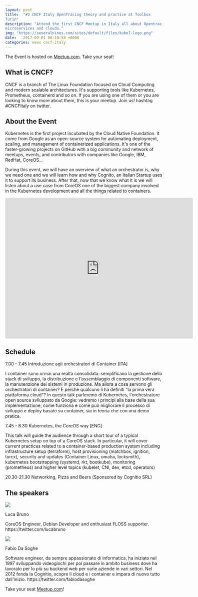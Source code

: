 ```yaml
---
layout: post
title:  "#2 CNCF Italy OpenTracing theory and practice at Toolbox
Turin"
description: "Attend the first CNCF Meetup in Italy all about Opentracing,
microservices and clouds."
img: "https://severalnines.com/sites/default/files/kube7-logo.png"
date:   2017-09-01 08:10:58 +0000
categories: news cncf-italy
---
```


The Event is hosted on
[Meetup.com](https://www.meetup.com/CNCF-Italy/events/243039837/). Take your
seat!

## What is CNCF?

CNCF is a branch of The Linux Foundation focused on Cloud Computing and modern
scalable architectures. It's supporting tools like Kubernetes, Prometheus,
containerd and so on. If you are using one of them or you are looking to know
more about them, this is your meetup. Join us! hashtag #CNCFItaly on twitter.

## About the Event

<p>Kubernetes is the first project incubated by the Cloud Native Foundation. It
come from Google as an open-source system for automating deployment, scaling,
and management of containerized applications. It's one of the faster-growing
projects on GitHub with a big community and network of meetups, events, and
contributors with companies like Google, IBM, RedHat, CoreOS...</p>

<p>During this
event, we will have an overview of what an orchestrator is, why we need one and
we will learn how and why Cognito, an Italian Startup uses it to support its
business. After that, now that we know what it is we will listen about a use
case from CoreOS one of the biggest company involved in the Kubernetes
development and all the things related to containers.</p>

<iframe
src="https://www.google.com/maps/embed?pb=!1m14!1m8!1m3!1d11275.011205073011!2d7.669286!3d45.050238!3m2!1i1024!2i768!4f13.1!3m3!1m2!1s0x0%3A0x2adc0b0e358ddb6c!2sToolbox+Coworking!5e0!3m2!1sit!2sit!4v1504445603433"
width="600" height="450" frameborder="0" style="border:0"
allowfullscreen></iframe>

## Schedule

7.00 - 7.45 Introduzione agli orchestratori di Container [ITA]

I container sono ormai una realtà consolidata: semplificano la gestione dello
stack di sviluppo, la distribuzione e l'assemblaggio di componenti software, la
manutenzione dei sistemi in produzione. Ma allora a cosa servono gli
orchestratori di container? E perchè qualcuno li ha definiti "la prima vera
piattaforma cloud"? In questo talk parleremo di Kubernetes, l'orchestratore open
source sviluppato da Google: vedremo i principi alla base della sua
implementazione, come funziona e come può migliorare il processo di sviluppo e
deploy basato su container, sia in teoria che con una demo pratica.

7.45 - 8.30 Kubernetes, the CoreOS way [ENG]

This talk will guide the audience through a short tour of a typical Kubernetes
setup on top of a CoreOS stack. In particular, it will cover current practices
related to a container-based production system including infrastructure setup
(terraform), host provisioning (matchbox, ignition, torcx), security and updates
(Container Linux, omaha, locksmith), kubernetes bootstrapping (systemd, rkt,
bootkube), monitoring (prometheus) and higher level topics (kubelet, CNI, dex,
etcd, operators)

20.30-21.30 Networking, Pizza and Beers (Sponsored by Cognitio SRL)

## The speakers

<div class="row">
    <div class="col-md-4">
        <img class="img-fluid"
        src="https://secure.meetupstatic.com/photos/event/5/1/f/4/600_464240980.jpeg">
    </div>
    <div class="col-md-8">
<p class="lead">Luca Bruno</p>
<p>CoreOS Engineer, Debian Developer and enthusiast FLOSS supporter.
https://twitter.com/lucabruno</p>
    </div>
</div>

<div class="row">
    <div class="col-md-4">
        <img class="img-fluid"
        src="https://cognitio.it/images/team/cognitio-fabio.png">
    </div>
    <div class="col-md-8">
<p class="lead">Fabio Da Soghe</p>
<p>Software engineer, da sempre appassionato di informatica, ha iniziato nel 1997
sviluppando videogiochi per poi passare in ambito business dove ha lavorato per
lo più su backend web per varie aziende in vari settori. Nel 2012 fonda la
Cognitio, scopre il cloud e i container e impara di nuovo tutto dall'inizio.
https://twitter.com/fabiodasoghe</p>
    </div>
</div>




Take your seat
[Meetup.com](https://www.meetup.com/CNCF-Italy/events/243039837/)!
